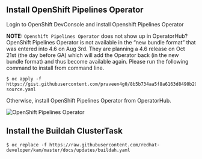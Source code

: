 ## Install OpenShift Pipelines Operator

Login to OpenShift DevConsole and install Openshift Pipelines Operator

**NOTE:**
`Openshift Pipelines Operator` does not show up in OperatorHub?   OpenShift Pipelines Operator is not available in the “new bundle format” that was entered into 4.6 on Aug 3rd.  They are planning a 4.6 release on Oct 21st (the day before GA) which will add the Operator back (in the new bundle format) and thus become available again.  Please run the following command to install from command line.
```shell
$ oc apply -f https://gist.githubusercontent.com/praveen4g0/8b5b734aa5f8a6163d8490b297aacd26/raw/519c82b7de1e69fb63310fc92558ec7b849e8c8c/catalog-source.yaml
```
Otherwise, install OpenShift Pipelines Operator from OperatorHub.

![OpenShift Pipelines Operator](img/pipelines-operator-install.gif)


## Install the Buildah ClusterTask

```shell
$ oc replace -f https://raw.githubusercontent.com/redhat-developer/kam/master/docs/updates/buildah.yaml
```


